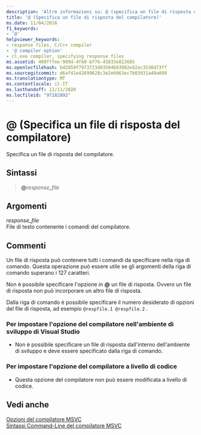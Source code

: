 ```yaml
---
description: 'Altre informazioni su: @ (specifica un file di risposta del compilatore)'
title: '@ (Specifica un file di risposta del compilatore)'
ms.date: 11/04/2016
f1_keywords:
- '@'
helpviewer_keywords:
- response files, C/C++ compiler
- '@ compiler option'
- cl.exe compiler, specifying response files
ms.assetid: 400fffee-909d-4f60-bf76-45833e822685
ms.openlocfilehash: bd2859f7973723d93594693902e92ac3530d73ff
ms.sourcegitcommit: d6af41e42699628c3e2e6063ec7b03931a49a098
ms.translationtype: MT
ms.contentlocale: it-IT
ms.lasthandoff: 12/11/2020
ms.locfileid: "97182892"
---
```

# <a name="-specify-a-compiler-response-file"></a>@ (Specifica un file di risposta del compilatore)

Specifica un file di risposta del compilatore.

## <a name="syntax"></a>Sintassi

> **\@**<em>response_file</em>

## <a name="arguments"></a>Argomenti

*response_file*<br/>
File di testo contenente i comandi del compilatore.

## <a name="remarks"></a>Commenti

Un file di risposta può contenere tutti i comandi da specificare nella riga di comando. Questa operazione può essere utile se gli argomenti della riga di comando superano i 127 caratteri.

Non è possibile specificare l'opzione in **\@** un file di risposta. Ovvero un file di risposta non può incorporare un altro file di risposta.

Dalla riga di comando è possibile specificare il numero desiderato di opzioni del file di risposta, ad esempio `@respfile.1 @respfile.2` .

### <a name="to-set-this-compiler-option-in-the-visual-studio-development-environment"></a>Per impostare l'opzione del compilatore nell'ambiente di sviluppo di Visual Studio

- Non è possibile specificare un file di risposta dall'interno dell'ambiente di sviluppo e deve essere specificato dalla riga di comando.

### <a name="to-set-this-compiler-option-programmatically"></a>Per impostare l'opzione del compilatore a livello di codice

- Questa opzione del compilatore non può essere modificata a livello di codice.

## <a name="see-also"></a>Vedi anche

[Opzioni del compilatore MSVC](compiler-options.md)<br/>
[Sintassi Command-Line del compilatore MSVC](compiler-command-line-syntax.md)

